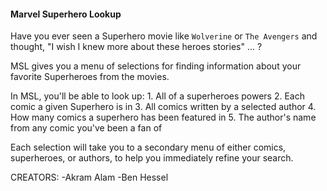 #### Marvel Superhero Lookup

Have you ever seen a Superhero movie like `Wolverine` or `The Avengers` and thought, "I wish I knew more about these heroes stories" ... ?

MSL gives you a menu of selections for finding information about your favorite Superheroes from the movies.

In MSL, you'll be able to look up:
    1. All of a superheroes powers
    2. Each comic a given Superhero is in
    3. All comics written by a selected author
    4. How many comics a superhero has been featured in
    5. The author's name from any comic you've been a fan of

Each selection will take you to a secondary menu of either comics, superheroes, or authors, to help you immediately refine your search.

CREATORS:
-Akram Alam
-Ben Hessel